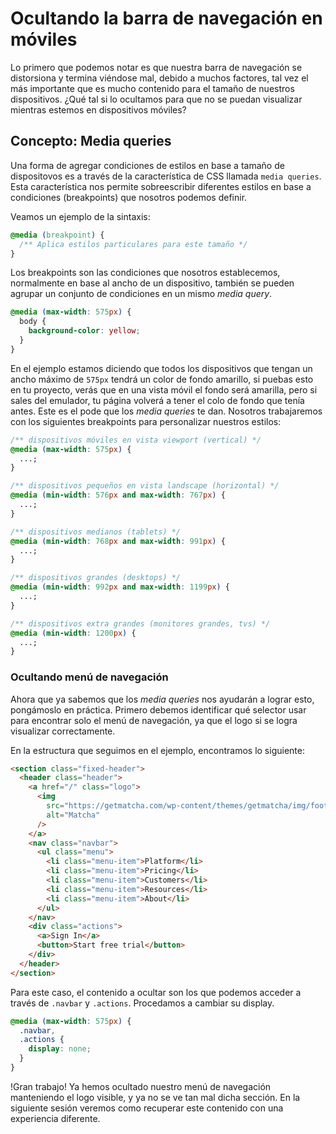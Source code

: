 # Ocultando la barra de navegación en móviles

Lo primero que podemos notar es que nuestra barra de navegación se distorsiona
y termina viéndose mal, debido a muchos factores, tal vez el más importante que
es mucho contenido para el tamaño de nuestros dispositivos. ¿Qué tal si lo
ocultamos para que no se puedan visualizar mientras estemos en dispositivos
móviles?

## Concepto: Media queries

Una forma de agregar condiciones de estilos en base a tamaño de dispositovos es
a través de la característica de CSS llamada `media queries`. Esta característica
nos permite sobreescribir diferentes estilos en base a condiciones (breakpoints)
que nosotros podemos definir.

Veamos un ejemplo de la sintaxis:

```css
@media (breakpoint) {
  /** Aplica estilos particulares para este tamaño */
}
```

Los breakpoints son las condiciones que nosotros establecemos, normalmente en
base al ancho de un dispositivo, también se pueden agrupar un conjunto de
condiciones en un mismo _media query_.

```css
@media (max-width: 575px) {
  body {
    background-color: yellow;
  }
}
```

En el ejemplo estamos diciendo que todos los dispositivos que tengan un ancho
máximo de `575px` tendrá un color de fondo amarillo, si puebas esto en tu
proyecto, verás que en una vista móvil el fondo será amarilla, pero si sales del
emulador, tu página volverá a tener el colo de fondo que tenía antes. Este es el
pode que los _media queries_ te dan. Nosotros trabajaremos con los siguientes
breakpoints para personalizar nuestros estilos:

```css
/** dispositivos móviles en vista viewport (vertical) */
@media (max-width: 575px) {
  ...;
}

/** dispositivos pequeños en vista landscape (horizontal) */
@media (min-width: 576px and max-width: 767px) {
  ...;
}

/** dispositivos medianos (tablets) */
@media (min-width: 768px and max-width: 991px) {
  ...;
}

/** dispositivos grandes (desktops) */
@media (min-width: 992px and max-width: 1199px) {
  ...;
}

/** dispositivos extra grandes (monitores grandes, tvs) */
@media (min-width: 1200px) {
  ...;
}
```

### Ocultando menú de navegación

Ahora que ya sabemos que los _media queries_ nos ayudarán a lograr esto,
pongámoslo en práctica. Primero debemos identificar qué selector usar para
encontrar solo el menú de navegación, ya que el logo si se logra visualizar
correctamente.

En la estructura que seguimos en el ejemplo, encontramos lo siguiente:

```html
<section class="fixed-header">
  <header class="header">
    <a href="/" class="logo">
      <img
        src="https://getmatcha.com/wp-content/themes/getmatcha/img/footer_logo.svg"
        alt="Matcha"
      />
    </a>
    <nav class="navbar">
      <ul class="menu">
        <li class="menu-item">Platform</li>
        <li class="menu-item">Pricing</li>
        <li class="menu-item">Customers</li>
        <li class="menu-item">Resources</li>
        <li class="menu-item">About</li>
      </ul>
    </nav>
    <div class="actions">
      <a>Sign In</a>
      <button>Start free trial</button>
    </div>
  </header>
</section>
```

Para este caso, el contenido a ocultar son los que podemos acceder a través
de `.navbar` y `.actions`. Procedamos a cambiar su display.

```css
@media (max-width: 575px) {
  .navbar,
  .actions {
    display: none;
  }
}
```

!Gran trabajo! Ya hemos ocultado nuestro menú de navegación manteniendo el logo
visible, y ya no se ve tan mal dicha sección. En la siguiente sesión veremos
como recuperar este contenido con una experiencia diferente.
